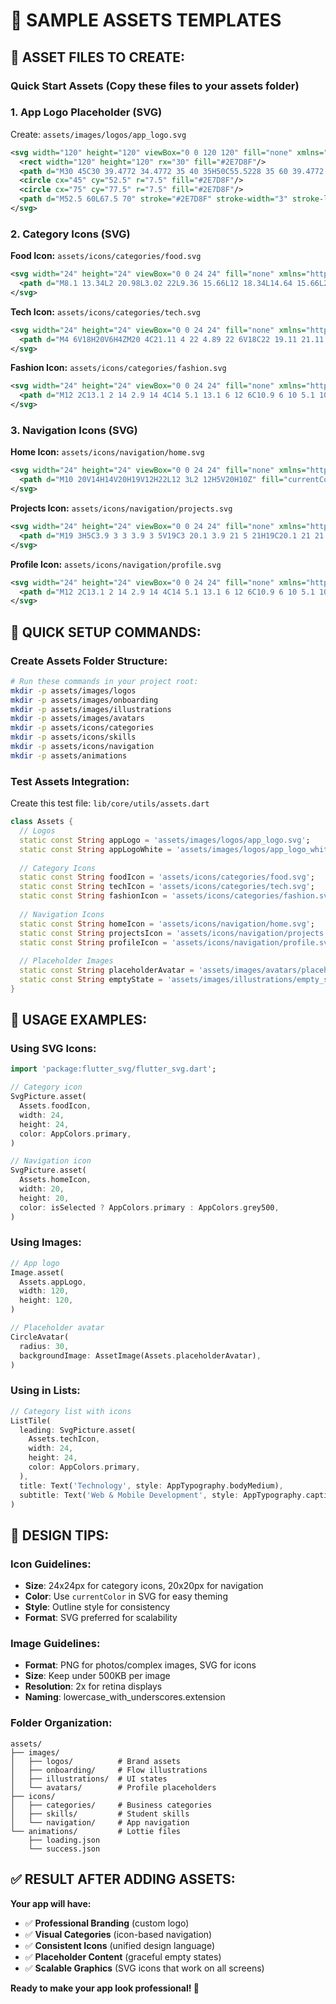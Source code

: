 # 🎨 SAMPLE ASSETS TEMPLATES

## 📁 ASSET FILES TO CREATE:

### **Quick Start Assets (Copy these files to your assets folder)**

### **1. App Logo Placeholder (SVG)**
Create: `assets/images/logos/app_logo.svg`
```svg
<svg width="120" height="120" viewBox="0 0 120 120" fill="none" xmlns="http://www.w3.org/2000/svg">
  <rect width="120" height="120" rx="30" fill="#2E7D8F"/>
  <path d="M30 45C30 39.4772 34.4772 35 40 35H50C55.5228 35 60 39.4772 60 45V50H80C85.5228 50 90 54.4772 90 60V80C90 85.5228 85.5228 90 80 90H40C34.4772 90 30 85.5228 30 80V45Z" fill="white"/>
  <circle cx="45" cy="52.5" r="7.5" fill="#2E7D8F"/>
  <circle cx="75" cy="77.5" r="7.5" fill="#2E7D8F"/>
  <path d="M52.5 60L67.5 70" stroke="#2E7D8F" stroke-width="3" stroke-linecap="round"/>
</svg>
```

### **2. Category Icons (SVG)**

**Food Icon:** `assets/icons/categories/food.svg`
```svg
<svg width="24" height="24" viewBox="0 0 24 24" fill="none" xmlns="http://www.w3.org/2000/svg">
  <path d="M8.1 13.34L2 20.98L3.02 22L9.36 15.66L12 18.34L14.64 15.66L20.98 22L22 20.98L15.89 13.34L18.15 7.88C18.64 6.7 18.17 5.26 17.05 4.55C15.92 3.84 14.58 4.32 13.87 5.45L12 8.69L10.13 5.44C9.42 4.32 8.08 3.84 6.95 4.55C5.83 5.26 5.36 6.7 5.85 7.88L8.1 13.34Z" fill="currentColor"/>
</svg>
```

**Tech Icon:** `assets/icons/categories/tech.svg`
```svg
<svg width="24" height="24" viewBox="0 0 24 24" fill="none" xmlns="http://www.w3.org/2000/svg">
  <path d="M4 6V18H20V6H4ZM20 4C21.11 4 22 4.89 22 6V18C22 19.11 21.11 20 20 20H4C2.89 20 2 19.11 2 18V6C2 4.89 2.89 4 4 4H20ZM12 15L17 10H14V8H20V14H18V11L13 16H16V18H10V12H12V15Z" fill="currentColor"/>
</svg>
```

**Fashion Icon:** `assets/icons/categories/fashion.svg`
```svg
<svg width="24" height="24" viewBox="0 0 24 24" fill="none" xmlns="http://www.w3.org/2000/svg">
  <path d="M12 2C13.1 2 14 2.9 14 4C14 5.1 13.1 6 12 6C10.9 6 10 5.1 10 4C10 2.9 10.9 2 12 2ZM21 9V7L15 8L13.5 7C13.1 6.8 12.6 6.8 12.2 7L10.5 8L4.5 7V9L10 10L8 22H10L12 12L14 22H16L14 10L21 9Z" fill="currentColor"/>
</svg>
```

### **3. Navigation Icons (SVG)**

**Home Icon:** `assets/icons/navigation/home.svg`
```svg
<svg width="24" height="24" viewBox="0 0 24 24" fill="none" xmlns="http://www.w3.org/2000/svg">
  <path d="M10 20V14H14V20H19V12H22L12 3L2 12H5V20H10Z" fill="currentColor"/>
</svg>
```

**Projects Icon:** `assets/icons/navigation/projects.svg`
```svg
<svg width="24" height="24" viewBox="0 0 24 24" fill="none" xmlns="http://www.w3.org/2000/svg">
  <path d="M19 3H5C3.9 3 3 3.9 3 5V19C3 20.1 3.9 21 5 21H19C20.1 21 21 20.1 21 19V5C21 3.9 20.1 3 19 3ZM19 19H5V5H19V19ZM7 10H9V17H7V10ZM11 7H13V17H11V7ZM15 13H17V17H15V13Z" fill="currentColor"/>
</svg>
```

**Profile Icon:** `assets/icons/navigation/profile.svg`
```svg
<svg width="24" height="24" viewBox="0 0 24 24" fill="none" xmlns="http://www.w3.org/2000/svg">
  <path d="M12 2C13.1 2 14 2.9 14 4C14 5.1 13.1 6 12 6C10.9 6 10 5.1 10 4C10 2.9 10.9 2 12 2ZM21 9V7L15 8L13.5 7C13.1 6.8 12.6 6.8 12.2 7L10.5 8L4.5 7V9L10 10L8 22H10L12 12L14 22H16L14 10L21 9Z" fill="currentColor"/>
</svg>
```

## 🚀 QUICK SETUP COMMANDS:

### **Create Assets Folder Structure:**
```bash
# Run these commands in your project root:
mkdir -p assets/images/logos
mkdir -p assets/images/onboarding  
mkdir -p assets/images/illustrations
mkdir -p assets/images/avatars
mkdir -p assets/icons/categories
mkdir -p assets/icons/skills
mkdir -p assets/icons/navigation
mkdir -p assets/animations
```

### **Test Assets Integration:**
Create this test file: `lib/core/utils/assets.dart`
```dart
class Assets {
  // Logos
  static const String appLogo = 'assets/images/logos/app_logo.svg';
  static const String appLogoWhite = 'assets/images/logos/app_logo_white.svg';
  
  // Category Icons
  static const String foodIcon = 'assets/icons/categories/food.svg';
  static const String techIcon = 'assets/icons/categories/tech.svg';
  static const String fashionIcon = 'assets/icons/categories/fashion.svg';
  
  // Navigation Icons  
  static const String homeIcon = 'assets/icons/navigation/home.svg';
  static const String projectsIcon = 'assets/icons/navigation/projects.svg';
  static const String profileIcon = 'assets/icons/navigation/profile.svg';
  
  // Placeholder Images
  static const String placeholderAvatar = 'assets/images/avatars/placeholder.png';
  static const String emptyState = 'assets/images/illustrations/empty_state.png';
}
```

## 📱 USAGE EXAMPLES:

### **Using SVG Icons:**
```dart
import 'package:flutter_svg/flutter_svg.dart';

// Category icon
SvgPicture.asset(
  Assets.foodIcon,
  width: 24,
  height: 24,
  color: AppColors.primary,
)

// Navigation icon
SvgPicture.asset(
  Assets.homeIcon,
  width: 20,
  height: 20,
  color: isSelected ? AppColors.primary : AppColors.grey500,
)
```

### **Using Images:**
```dart
// App logo
Image.asset(
  Assets.appLogo,
  width: 120,
  height: 120,
)

// Placeholder avatar
CircleAvatar(
  radius: 30,
  backgroundImage: AssetImage(Assets.placeholderAvatar),
)
```

### **Using in Lists:**
```dart
// Category list with icons
ListTile(
  leading: SvgPicture.asset(
    Assets.techIcon,
    width: 24,
    height: 24,
    color: AppColors.primary,
  ),
  title: Text('Technology', style: AppTypography.bodyMedium),
  subtitle: Text('Web & Mobile Development', style: AppTypography.caption),
)
```

## 🎨 DESIGN TIPS:

### **Icon Guidelines:**
- **Size**: 24x24px for category icons, 20x20px for navigation
- **Color**: Use `currentColor` in SVG for easy theming
- **Style**: Outline style for consistency
- **Format**: SVG preferred for scalability

### **Image Guidelines:**
- **Format**: PNG for photos/complex images, SVG for icons
- **Size**: Keep under 500KB per image
- **Resolution**: 2x for retina displays
- **Naming**: lowercase_with_underscores.extension

### **Folder Organization:**
```
assets/
├── images/
│   ├── logos/          # Brand assets
│   ├── onboarding/     # Flow illustrations  
│   ├── illustrations/  # UI states
│   └── avatars/        # Profile placeholders
├── icons/
│   ├── categories/     # Business categories
│   ├── skills/         # Student skills
│   └── navigation/     # App navigation
└── animations/         # Lottie files
    ├── loading.json
    └── success.json
```

## ✅ RESULT AFTER ADDING ASSETS:

**Your app will have:**
- ✅ **Professional Branding** (custom logo)
- ✅ **Visual Categories** (icon-based navigation)
- ✅ **Consistent Icons** (unified design language)
- ✅ **Placeholder Content** (graceful empty states)
- ✅ **Scalable Graphics** (SVG icons that work on all screens)

**Ready to make your app look professional! 🎨**